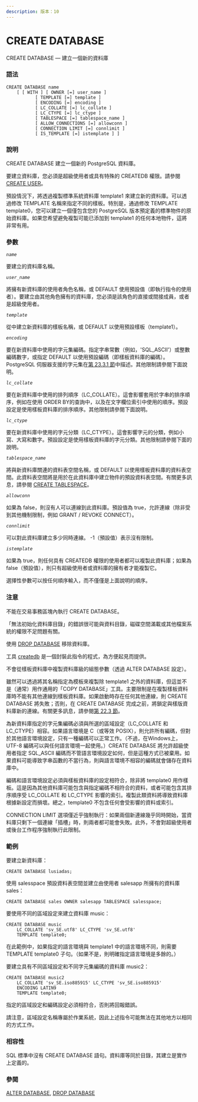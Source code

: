 ```yaml
---
description: 版本：10
---
```


# CREATE DATABASE

CREATE DATABASE — 建立一個新的資料庫

### 語法

```text
CREATE DATABASE name
    [ [ WITH ] [ OWNER [=] user_name ]
           [ TEMPLATE [=] template ]
           [ ENCODING [=] encoding ]
           [ LC_COLLATE [=] lc_collate ]
           [ LC_CTYPE [=] lc_ctype ]
           [ TABLESPACE [=] tablespace_name ]
           [ ALLOW_CONNECTIONS [=] allowconn ]
           [ CONNECTION LIMIT [=] connlimit ]
           [ IS_TEMPLATE [=] istemplate ] ]
```

### 說明

CREATE DATABASE 建立一個新的 PostgreSQL 資料庫。

要建立資料庫，您必須是超級使用者或具有特殊的 CREATEDB 權限。請參閱 [CREATE USER](create-user.md)。

預設情況下，將透過複製標準系統資料庫 template1 來建立新的資料庫。可以透過修改 TEMPLATE 名稱來指定不同的樣板。特別是，通過修改 TEMPLATE template0，您可以建立一個僅包含您的 PostgreSQL 版本預定義的標準物件的原始資料庫。如果您希望避免複製可能已添加到 template1 的任何本地物件，這將非常有用。

### 參數

_`name`_

要建立的資料庫名稱。

_`user_name`_

將擁有新資料庫的使用者角色名稱，或 DEFAULT 使用預設值（即執行指令的使用者）。要建立由其他角色擁有的資料庫，您必須是該角色的直接或間接成員，或者是超級使用者。

_`template`_

從中建立新資料庫的樣板名稱，或 DEFAULT 以使用預設樣板（template1）。

_`encoding`_

要在新資料庫中使用的字元集編碼。指定字串常數（例如，'SQL\_ASCII'）或整數編碼數字，或指定 DEFAULT 以使用預設編碼（即樣板資料庫的編碼）。 PostgreSQL 伺服器支援的字元集在[第 23.3.1 節](../../server-administration/localization/character-set-support.md#23-3-1-supported-character-sets)中描述。其他限制請參閱下面說明。

_`lc_collate`_

要在新資料庫中使用的排列順序（LC\_COLLATE）。這會影響套用於字串的排序順序，例如在使用 ORDER BY的查詢中，以及在文字欄位索引中使用的順序。預設設定是使用樣板資料庫的排序順序。其他限制請參閱下面說明。

_`lc_ctype`_

要在新資料庫中使用的字元分類（LC\_CTYPE）。這會影響字元的分類，例如小寫、大寫和數字。預設設定是使用樣板資料庫的字元分類。其他限制請參閱下面的說明。

_`tablespace_name`_

將與新資料庫關連的資料表空間名稱，或 DEFAULT 以使用樣板資料庫的資料表空間。此資料表空間將是用於在此資料庫中建立物件的預設資料表空間。有關更多訊息，請參閱 [CREATE TABLESPACE](create-tablespace.md)。

_`allowconn`_

如果為 false，則沒有人可以連線到此資料庫。預設值為 true，允許連線（除非受到其他機制限制，例如 GRANT / REVOKE CONNECT）。

_`connlimit`_

可以對此資料庫建立多少同時連線。 -1（預設值）表示沒有限制。

_`istemplate`_

如果為 true，則任何具有 CREATEDB 權限的使用者都可以複製此資料庫；如果為false（預設值），則只有超級使用者或資料庫的擁有者才能複製它。

選擇性參數可以按任何順序輸入，而不僅僅是上面說明的順序。

### 注意

不能在交易事務區塊內執行 CREATE DATABASE。

「無法初始化資料庫目錄」的錯誤很可能與資料目錄，磁碟空間滿載或其他檔案系統的權限不足問題有關。

使用 [DROP DATABASE](drop-database.md) 移除資料庫。

工具 [createdb](../client-applications/createdb.md) 是一個封裝此指令的程式，為方便起見而提供。

不會從樣板資料庫中複製資料庫級的組態參數（透過 ALTER DATABASE 設定）。

雖然可以透過將其名稱指定為模板來複製除 template1 之外的資料庫，但這並不是（通常）用作通用的「COPY DATABASE」工具。主要限制是在複製樣板資料庫時不能有其他連線到樣板資料庫。如果啟動時存在任何其他連線，則 CREATE DATABASE 將失敗；否則，在 CREATE DATABASE 完成之前，將鎖定與樣版資料庫新的連線。有關更多訊息，請參閱[第 22.3 節](../../server-administration/22.-managing-databases/22.3.-template-databases.md)。

為新資料庫指定的字元集編碼必須與所選的區域設定（LC\_COLLATE 和 LC\_CTYPE）相容。如果語言環境是 C（或等效 POSIX），則允許所有編碼，但對於其他語言環境設定，只有一種編碼可以正常工作。（不過，在Windows上，UTF-8 編碼可以與任何語言環境一起使用。）CREATE DATABASE 將允許超級使用者指定 SQL\_ASCII 編碼而不管語言環境設定如何，但是這種方式已被棄用。如果資料可能導致字串函數的不當行為，則與語言環境不相容的編碼就會儲存在資料庫中。

編碼和語言環境設定必須與樣板資料庫的設定相符合，除非將 template0 用作樣板。這是因為其他資料庫可能包含與指定編碼不相符合的資料，或者可能包含其排序順序受 LC\_COLLATE 和 LC\_CTYPE 影響的索引。複製此類資料將導致資料庫根據新設定而損壞。總之，template0 不包含任何會受影響的資料或索引。

CONNECTION LIMIT 選項僅近乎強制執行：如果兩個新連線幾乎同時開始，當資料庫只剩下一個連線「插槽」時，則兩者都可能會失敗。此外，不會對超級使用者或後台工作程序強制執行此限制。

### 範例

要建立新資料庫：

```text
CREATE DATABASE lusiadas;
```

使用 salesspace 預設資料表空間並建立由使用者 salesapp 所擁有的資料庫 sales：

```text
CREATE DATABASE sales OWNER salesapp TABLESPACE salesspace;
```

要使用不同的區域設定來建立資料庫 music：

```text
CREATE DATABASE music
    LC_COLLATE 'sv_SE.utf8' LC_CTYPE 'sv_SE.utf8'
    TEMPLATE template0;
```

在此範例中，如果指定的語言環境與 template1 中的語言環境不同，則需要 TEMPLATE template0 子句。（如果不是，則明確指定語言環境是多餘的。）

要建立具有不同區域設定和不同字元集編碼的資料庫 music2：

```text
CREATE DATABASE music2
    LC_COLLATE 'sv_SE.iso885915' LC_CTYPE 'sv_SE.iso885915'
    ENCODING LATIN9
    TEMPLATE template0;
```

指定的區域設定和編碼設定必須相符合，否則將回報錯誤。

請注意，區域設定名稱專屬於作業系統，因此上述指令可能無法在其他地方以相同的方式工作。

### 相容性

SQL 標準中沒有 CREATE DATABASE 語句。資料庫等同於目錄，其建立是實作上定義的。

### 參閱

[ALTER DATABASE](alter-database.md), [DROP DATABASE](drop-database.md)

